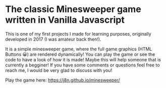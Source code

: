 # The classic Minesweeper game written in Vanilla Javascript

This is one of my first projects I made for learning purposes, originally developed in 2017 (I was amateur back then!).

It is a simple minesweeper game, where the full game graphics (HTML Buttons 😀) are rendered dynamically! You can play the game or see the code to have a look of how it is made! Maybe this will help someone that is currently a begginer! If you have some comments or questions feel free to reach me, I would be very glad to discuss with you!

Play the game here: https://j8n.github.io/minesweeper/
